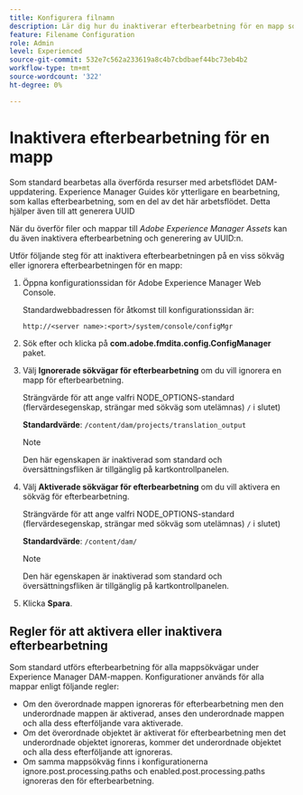 ```yaml
---
title: Konfigurera filnamn
description: Lär dig hur du inaktiverar efterbearbetning för en mapp som har överförts till Adobe Experience Manager Assets
feature: Filename Configuration
role: Admin
level: Experienced
source-git-commit: 532e7c562a233619a8c4b7cbdbaef44bc73eb4b2
workflow-type: tm+mt
source-wordcount: '322'
ht-degree: 0%

---
```



# Inaktivera efterbearbetning för en mapp

Som standard bearbetas alla överförda resurser med arbetsflödet DAM-uppdatering. Experience Manager Guides kör ytterligare en bearbetning, som kallas efterbearbetning, som en del av det här arbetsflödet. Detta hjälper även till att generera UUID

När du överför filer och mappar till *Adobe Experience Manager Assets* kan du även inaktivera efterbearbetning och generering av UUID:n.


Utför följande steg för att inaktivera efterbearbetningen på en viss sökväg eller ignorera efterbearbetningen för en mapp:


1. Öppna konfigurationssidan för Adobe Experience Manager Web Console.

   Standardwebbadressen för åtkomst till konfigurationssidan är:

   ```http
   http://<server name>:<port>/system/console/configMgr
   ```

1. Sök efter och klicka på **com.adobe.fmdita.config.ConfigManager** paket.

1. Välj **Ignorerade sökvägar för efterbearbetning** om du vill ignorera en mapp för efterbearbetning.

   Strängvärde för att ange valfri NODE_OPTIONS-standard (flervärdesegenskap, strängar med sökväg som utelämnas) `/` i slutet)

   **Standardvärde**: `/content/dam/projects/translation_output`

   >[!NOTE]
   >
   > Den här egenskapen är inaktiverad som standard och översättningsfliken är tillgänglig på kartkontrollpanelen.

1. Välj **Aktiverade sökvägar för efterbearbetning** om du vill aktivera en sökväg för efterbearbetning.

   Strängvärde för att ange valfri NODE_OPTIONS-standard (flervärdesegenskap, strängar med sökväg som utelämnas) `/` i slutet)

   **Standardvärde**: `/content/dam/`

   >[!NOTE]
   >
   > Den här egenskapen är inaktiverad som standard och översättningsfliken är tillgänglig på kartkontrollpanelen.


1. Klicka **Spara**.



## Regler för att aktivera eller inaktivera efterbearbetning

Som standard utförs efterbearbetning för alla mappsökvägar under Experience Manager DAM-mappen. Konfigurationer används för alla mappar enligt följande regler:

* Om den överordnade mappen ignoreras för efterbearbetning men den underordnade mappen är aktiverad, anses den underordnade mappen och alla dess efterföljande vara aktiverade.
* Om det överordnade objektet är aktiverat för efterbearbetning men det underordnade objektet ignoreras, kommer det underordnade objektet och alla dess efterföljande att ignoreras.
* Om samma mappsökväg finns i konfigurationerna ignore.post.processing.paths och enabled.post.processing.paths ignoreras den för efterbearbetning.

